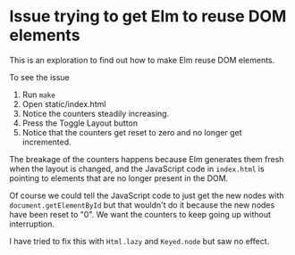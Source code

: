 # Issue trying to get Elm to reuse DOM elements
This is an exploration to find out how to make Elm reuse DOM elements.

To see the issue

1. Run `make`
2. Open static/index.html
3. Notice the counters steadily increasing.
4. Press the Toggle Layout button
5. Notice that the counters get reset to zero and no longer get incremented.

The breakage of the counters happens because Elm generates them fresh when the layout is changed, and the JavaScript code in `index.html` is pointing to elements that are no longer present in the DOM.

Of course we could tell the JavaScript code to just get the new nodes with `document.getElementById` but that wouldn't do it because the new nodes have been reset to "0". We want the counters to keep going up without interruption.

I have tried to fix this with `Html.lazy` and `Keyed.node` but saw no effect.

